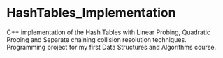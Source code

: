 # HashTables_Implementation
C++ implementation of the Hash Tables with Linear Probing, Quadratic Probing and Separate chaining collision resolution techniques. Programming project for my first Data Structures and Algorithms course.
